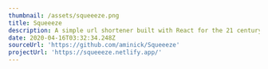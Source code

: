 ```yaml
---
thumbnail: /assets/squeeeze.png
title: Squeeeze
description: A simple url shortener built with React for the 21 century.
date: 2020-04-16T03:32:34.248Z
sourceUrl: 'https://github.com/aminick/Squeeeze'
projectUrl: 'https://squeeeze.netlify.app/'
---
```



